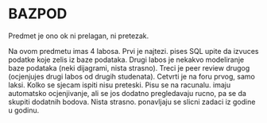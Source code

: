 # BAZPOD

Predmet je ono ok ni prelagan, ni pretezak.

Na ovom predmetu imas 4 labosa. Prvi je najtezi. pises SQL upite da izvuces podatke koje zelis iz baze podataka. Drugi labos je nekakvo modeliranje baze podataka (neki dijagrami, nista strasno). Treci je peer review drugog (ocjenjujes drugi labos od drugih studenata). Cetvrti je na foru prvog, samo laksi. Kolko se sjecam ispiti nisu preteski. Pisu se na racunalu. imaju automatsko ocjenjivanje, ali se jos dodatno pregledavaju rucno, pa se da skupiti dodatnih bodova. Nista strasno. ponavljaju se slicni zadaci iz godine u godinu.